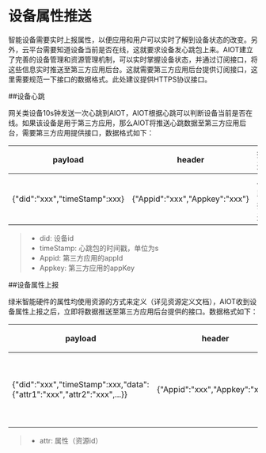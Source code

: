 # 设备属性推送

智能设备需要实时上报属性，以便应用和用户可以实时了解到设备状态的改变。另外，云平台需要知道设备当前是否在线，这就要求设备发心跳包上来。AIOT建立了完善的设备管理和资源管理机制，可以实时掌握设备状态，并通过订阅接口，将这些信息实时推送至第三方应用后台。这就需要第三方应用后台提供订阅接口，这里需要规范一下接口的数据格式。此处建议提供HTTPS协议接口。

##设备心跳

网关类设备10s钟发送一次心跳到AIOT，AIOT根据心跳可以判断设备当前是否在线。如果该设备是用于第三方应用，那么AIOT将推送心跳数据至第三方应用后台，需要第三方应用提供接口，数据格式如下：

| payload | header | 描述 |
| -- | -- | -- |
| {"did":"xxx","timeStamp":xxx} | {"Appid":"xxx","Appkey":"xxx"} | 心跳推送 |

> - did: 设备id
> - timeStamp: 心跳包的时间戳，单位为s
> - Appid: 第三方应用的appId
> - Appkey: 第三方应用的appKey

##设备属性上报

绿米智能硬件的属性均使用资源的方式来定义（详见资源定义文档），AIOT收到设备属性上报之后，立即将数据推送至第三方应用后台提供的接口。数据格式如下：

| payload | header | 描述 |
| -- | -- | -- |
| {"did":"xxx","timeStamp":xxx,"data":{"attr1":"xxx","attr2":"xxx",...}} | {"Appid":"xxx","Appkey":"xxx"} | 设备属性推送 |

> - attr: 属性（资源id）